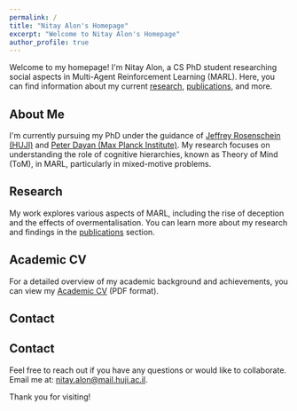 ```yaml
---
permalink: /
title: "Nitay Alon's Homepage"
excerpt: "Welcome to Nitay Alon's Homepage"
author_profile: true
---
```


Welcome to my homepage! I'm Nitay Alon, a CS PhD student researching social aspects in Multi-Agent Reinforcement Learning (MARL). Here, you can find information about my current [research](https://nitayalon.github.io/active_research), [publications](https://nitayalon.github.io/publications), and more.

## About Me
I'm currently pursuing my PhD under the guidance of [Jeffrey Rosenschein (HUJI)](https://www.cs.huji.ac.il/~jeff/) and [Peter Dayan (Max Planck Institute)](https://www.mpg.de/12309370/biological-cybernetics-dayan). My research focuses on understanding the role of cognitive hierarchies, known as Theory of Mind (ToM), in MARL, particularly in mixed-motive problems.

## Research
My work explores various aspects of MARL, including the rise of deception and the effects of overmentalisation. You can learn more about my research and findings in the [publications](https://nitayalon.github.io/publications) section.

## Academic CV
For a detailed overview of my academic background and achievements, you can view my [Academic CV](https://nitayalon.github.io/files/Academic_CV.pdf) (PDF format).

## Contact
## Contact
Feel free to reach out if you have any questions or would like to collaborate. Email me at: [nitay.alon@mail.huji.ac.il](mailto:nitay.alon@mail.huji.ac.il?subject=Message%20from%20website).

Thank you for visiting!